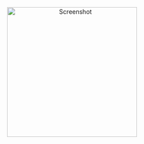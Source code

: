 <center>
<img src="app/src/main/res/drawable/chihuahua.png" alt="Screenshot" width="300px"/>  
</center>
